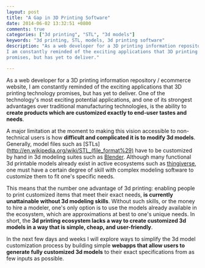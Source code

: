 ```yaml
---
layout: post
title: "A Gap in 3D Printing Software"
date: 2014-06-02 13:32:51 +0800
comments: true
categories: ["3d printing", "STL", "3d models"]
keywords: "3d printing, STL, models, 3d printing software"
description: "As a web developer for a 3D printing information repository / ecommerce website,
I am constantly reminded of the exciting applications that 3D printing technology
promises, but has yet to deliver."

---
```

As a web developer for a 3D printing information repository / ecommerce website,
I am constantly reminded of the exciting applications that 3D printing technology
promises, but has yet to deliver. One of the technology's most exciting potential
applications, and one of its strongest advantages over traditional manufacturing
technologies, is the ability to **create products which are customized exactly to
end-user tastes and needs**.

A major limitation at the moment to making this vision accessible to non-technical
users is how **difficult and complicated it is to modify 3d models**.
Generally, model files such as [STLs](http://en.wikipedia.org/wiki/STL_(file_format%29)
have to be customized by hand in 3d modeling suites such
as [Blender](http://www.blender.org/).  Although many functional 3d printable
models already exist in active ecosystems such as [thingiverse](http://www.thingiverse.com/),
one must have a certain degree of skill with complex modeling software to customize
them to fit one's specific needs.

This means that the number one advantage
of 3d printing: enabling people to print customized items that meet their exact needs,
**is currently unattainable without 3d modeling skills**. Without such skills, or the
money to hire a modeler, one's only option is to use the models already available
in the ecosystem, which are approximations at best to one's unique needs.
In short, the **3d printing ecosystem lacks a way to create customized 3d
models in a way that is simple, cheap, and user-friendly**.

In the next few days and weeks I will explore ways to simplify the 3d model
customization process by building simple **webapps that allow users to generate
fully customized 3d models** to their exact specifications from as few inputs as possible.
